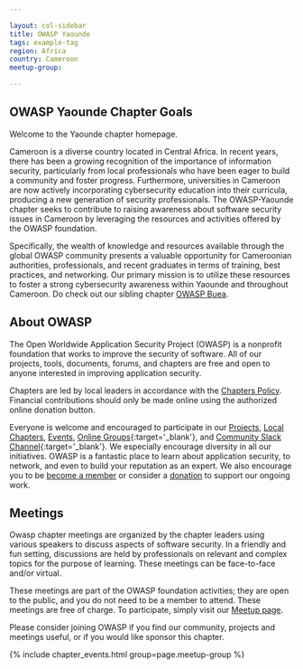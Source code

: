 ```yaml
---

layout: col-sidebar
title: OWASP Yaounde
tags: example-tag
region: Africa
country: Cameroon
meetup-group:

---
```


## OWASP Yaounde Chapter Goals
Welcome to the Yaounde chapter homepage.

Cameroon is a diverse country located in Central Africa. In recent years, there has been a growing recognition of the importance of information security, particularly from local professionals who have been eager to build a community and foster progress. Furthermore, universities in Cameroon are now actively incorporating cybersecurity education into their curricula, producing a new generation of security professionals. The OWASP-Yaounde chapter seeks to contribute to raising awareness about software security issues in Cameroon by leveraging the resources and activities offered by the OWASP foundation.

Specifically, the wealth of knowledge and resources available through the global OWASP community presents a valuable opportunity for Cameroonian authorities, professionals, and recent graduates in terms of training, best practices, and networking. Our primary mission is to utilize these resources to foster a strong cybersecurity awareness within Yaounde and throughout Cameroon. Do check out our sibling chapter [OWASP Buea](/www-chapter-buea/).

## About OWASP
The Open Worldwide Application Security Project (OWASP) is a nonprofit foundation that works to improve the security of software. All of our projects, tools, documents, forums, and chapters are free and open to anyone interested in improving application security. 

Chapters are led by local leaders in accordance with the [Chapters Policy](/www-policy/operational/chapters). Financial contributions should only be made online using the authorized online donation button. 

Everyone is welcome and encouraged to participate in our [Projects](/projects/), [Local Chapters](/chapters/), [Events](/events/), [Online Groups](https://groups.google.com/a/owasp.com/){:target='_blank'}, and [Community Slack Channel](https://owasp.slack.com/){:target='_blank'}. We especially encourage diversity in all our initiatives. OWASP is a fantastic place to learn about application security, to network, and even to build your reputation as an expert. We also encourage you to be [become a member](/membership/) or consider a [donation](/donate/) to support our ongoing work.

Meetings 
---------
Owasp chapter meetings are organized by the chapter leaders using various speakers to discuss aspects of software security. In a friendly and fun setting, discussions are held by professionals on relevant and complex topics for the purpose of learning. These meetings can be face-to-face and/or virtual.

These meetings are part of the OWASP foundation activities; they are open to the public, and you do not need to be a member to attend. These meetings are free of charge. To participate, simply visit our [Meetup page](/#).

Please consider joining OWASP if you find our community, projects and meetings useful, or if you would like sponsor this chapter.

{% include chapter_events.html group=page.meetup-group %}

<!-- You should delete this comment

Standard Chapter Page Template
This is an example of a Project or Chapter page.
Please change these items to indicate the actual information you wish to present. In addition to this information, the 'front-matter' above the text should be modified to reflect your actual information.  An explanation of each of the front-matter items is below:

{front matter for this file}

```
- layout: This is the layout used by project and chapter pages.  You should leave this value as col-sidebar
- title: This is the title of your project or chapter page, usually the name.  For example, OWASP Zed Attack Proxy or OWASP Baltimore
- tags: This is a space-delimited list of tags you associate with your project or chapter.  If you are using tabs, at least one of these tags should be unique in order to be used in the tabs files (an example tab is included in this repo) 
- region: This is the region you are in according to our data
```

{copy for this file (index.md)}
Replace the text above the commented area with your information in the format below:
```
## Welcome
Include some information here about your chapter

## Participation
The Open Worldwide Application Security Project (OWASP) is a nonprofit foundation that works to improve the security of software. All of our projects ,tools, documents, forums, and chapters are free and open to anyone interested in improving application security. 

Chapters are led by local leaders in accordance with the [Chapter Leader Handbook](/www-policy/rules-of-procedure/chapter-handbook). Financial contributions should only be made online using the authorized online donation button. To be a SPEAKER at ANY OWASP Chapter in the world simply review the [speaker agreement](/www-policy/speaker-agreement) and then contact the local chapter leader with details of what OWASP Project, independent research, or related software security topic you would like to present.

Everyone is welcome and encouraged to participate in our [Projects](/projects), [Local Chapters](/chapters), [Events](/events), [Online Groups](https://groups.google.com/a/owasp.com/){:target='_blank'}, and [Community Slack Channel](https://owasp.slack.com/){:target='_blank'}. We especially encourage diversity in all our initiatives. OWASP is a fantastic place to learn about application security, to network, and even to build your reputation as an expert. We also encourage you to be [become a member](/membership) or consider a [donation](/donate) to support our ongoing work.

## Next Meeting/Event
---------------------
{% comment %}
{% include chapter_events.html group=page.meetup-group %}
{% endcomment %}

```
{info.md}

This separate file is where you should place links to your Google Group and Meetup page. It will be automatically rendered in the column sidebar.

{leaders.md}

Another separate file that should simply include each leaders name with mailto link as a list. It will also be automatically rendered in the column sidebar.

-->
